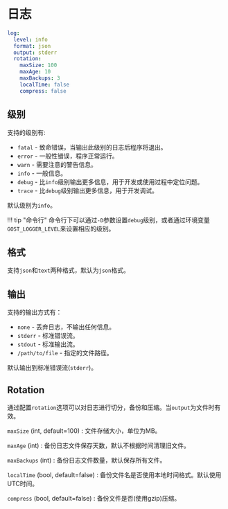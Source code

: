 # 日志

```yaml
log:
  level: info
  format: json
  output: stderr
  rotation:
    maxSize: 100
	maxAge: 10
	maxBackups: 3
	localTime: false
	compress: false
```

## 级别

支持的级别有:

* `fatal` - 致命错误，当输出此级别的日志后程序将退出。
* `error` - 一般性错误，程序正常运行。
* `warn` - 需要注意的警告信息。
* `info` - 一般信息。
* `debug` - 比`info`级别输出更多信息，用于开发或使用过程中定位问题。
* `trace` - 比`debug`级别输出更多信息，用于开发调试。

默认级别为`info`。

!!! tip "命令行"
    命令行下可以通过`-D`参数设置`debug`级别，或者通过环境变量`GOST_LOGGER_LEVEL`来设置相应的级别。

## 格式

支持`json`和`text`两种格式，默认为`json`格式。

## 输出

支持的输出方式有：

* `none` - 丢弃日志，不输出任何信息。
* `stderr` - 标准错误流。
* `stdout` - 标准输出流。
* `/path/to/file` - 指定的文件路径。

默认输出到标准错误流(`stderr`)。

## Rotation

通过配置`rotation`选项可以对日志进行切分，备份和压缩。当`output`为文件时有效。

`maxSize` (int, default=100)
:    文件存储大小，单位为MB。

`maxAge` (int)
:    备份日志文件保存天数，默认不根据时间清理旧文件。

`maxBackups` (int)
:    备份日志文件数量，默认保存所有文件。

`localTime` (bool, default=false)
:    备份文件名是否使用本地时间格式。默认使用UTC时间。

`compress` (bool, default=false)
:    备份文件是否(使用gzip)压缩。

